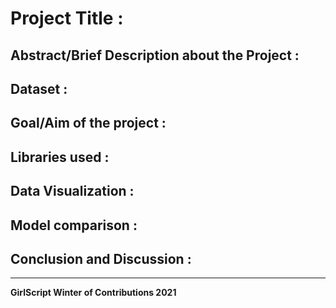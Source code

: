 # Project Title :

## Abstract/Brief Description about the Project :

## Dataset :

## Goal/Aim of the project :

## Libraries used :

## Data Visualization :

## Model comparison :

## Conclusion and Discussion :

**********************************************************************
**GirlScript Winter of Contributions 2021**
